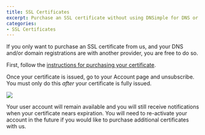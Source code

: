 ```yaml
---
title: SSL Certificates
excerpt: Purchase an SSL certificate without using DNSimple for DNS or domain registrations.
categories:
- SSL Certificates
---
```


If you only want to purchase an SSL certificate from us, and your DNS and/or domain registrations are with another provider, you are free to do so.

First, follow the [instructions for purchasing your certificate](http://support.dnsimple.com/articles/purchasing-ssl-certificates/).

Once your certificate is issued, go to your Account page and unsubscribe. You must only do this *after* your certificate is fully issued.

![](http://cl.ly/image/3X0r0p1b062C/Account%20Unsubscribe%20-%20DNSimple.jpg)

Your user account will remain available and you will still receive notifications when your certificate nears expiration. You will need to re-activate your account in the future if you would like to purchase additional certificates with us. 
